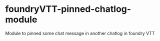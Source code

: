 # foundryVTT-pinned-chatlog-module
Module to pinned some chat message in another chatlog in foundry VTT
